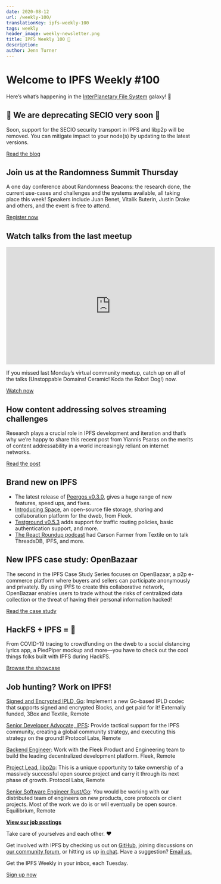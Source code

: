 ```yaml
---
date: 2020-08-12
url: /weekly-100/
translationKey: ipfs-weekly-100
tags: weekly
header_image: weekly-newsletter.png
title: IPFS Weekly 100 🎉
description:
author: Jenn Turner
---
```


# Welcome to IPFS Weekly #100

Here’s what’s happening in the [InterPlanetary File System](https://ipfs.io/) galaxy! 🚀

## 🚨 We are deprecating SECIO very soon 🚨

Soon, support for the SECIO security transport in IPFS and libp2p will be removed. You can mitigate impact to your node(s) by updating to the latest versions.

[Read the blog](https://blog.ipfs.io/2020-08-07-deprecating-secio/)

## Join us at the Randomness Summit Thursday

A one day conference about Randomness Beacons: the research done, the current use-cases and challenges and the systems available, all taking place this week! Speakers include Juan Benet, Vitalik Buterin, Justin Drake and others, and the event is free to attend.

[Register now](https://randomness2020.com/)

## Watch talks from the last meetup

<iframe width="560" height="315" src="https://www.youtube.com/embed/2Al81DPnhgI" frameborder="0" allow="accelerometer; autoplay; encrypted-media; gyroscope; picture-in-picture" allowfullscreen></iframe>

<br>

If you missed last Monday’s virtual community meetup, catch up on all of the talks (Unstoppable Domains! Ceramic! Koda the Robot Dog!) now.

[Watch now](https://www.youtube.com/watch?v=mBFYKesErvI&list=PLuhRWgmPaHtToVYaDkd6ZTwB2Lo30s1vB&index=11&t=0s)

## How content addressing solves streaming challenges

Research plays a crucial role in IPFS development and iteration and that’s why we’re happy to share this recent post from Yiannis Psaras on the merits of content addressability in a world increasingly reliant on internet networks.

[Read the post](https://research.protocol.ai/blog/2020/how-content-addressing-can-solve-streaming-challenges-as-networks-are-overloaded/)

## Brand new on IPFS

- The latest release of [Peergos v0.3.0](https://peergos.org/posts/release-v0.3.0), gives a huge range of new features, speed ups, and fixes.
- [Introducing Space](https://blog.space.storage/posts/Introducing-Space), an open-source file storage, sharing and collaboration platform for the dweb, from Fleek.
- [Testground v0.5.3](https://github.com/testground/testground/releases/tag/v0.5.3) adds support for traffic routing policies, basic authentication support, and more.
- [The React Roundup podcast](https://devchat.tv/react-round-up/rru-114-decentralized-react-threadsdb-ipfs-filecoin-with-carson-farmer/) had Carson Farmer from Textile on to talk ThreadsDB, IPFS, and more.

## New IPFS case study: OpenBazaar

The second in the IPFS Case Study Series focuses on OpenBazaar, a p2p e-commerce platform where buyers and sellers can participate anonymously and privately. By using IPFS to create this collaborative network, OpenBazaar enables users to trade without the risks of centralized data collection or the threat of having their personal information hacked!

[Read the case study](https://docs.ipfs.io/concepts/case-study-openbazaar/#overview)

## HackFS + IPFS = 🤯

From COVID-19 tracing to crowdfunding on the dweb to a social distancing lyrics app, a PiedPiper mockup and more—you have to check out the cool things folks built with IPFS during HackFS.

[Browse the showcase](https://hack.ethglobal.co/hackfs/showcase)

## Job hunting? Work on IPFS!

[Signed and Encrypted IPLD, Go](https://www.notion.so/Signed-and-Encrypted-data-in-IPFS-e1593e90b56e44c38e165109999782ce): Implement a new Go-based IPLD codec that supports signed and encrypted Blocks, and get paid for it! Externally funded, 3Box and Textile, Remote

[Senior Developer Advocate, IPFS](https://jobs.lever.co/protocol/71c4a9b9-af90-4ce9-9dba-8b72507997bf): Provide tactical support for the IPFS community, creating a global community strategy, and executing this strategy on the ground! Protocol Labs, Remote

[Backend Engineer](https://cryptojobslist.com/jobs/backend-engineer-at-fleek-remote): Work with the Fleek Product and Engineering team to build the leading decentralized development platform. Fleek, Remote

[Project Lead, libp2p](https://jobs.lever.co/protocol/27ff3891-6e13-4aa8-b43a-734715e85a26): This is a unique opportunity to take ownership of a massively successful open source project and carry it through its next phase of growth. Protocol Labs, Remote

[Senior Software Engineer Rust/Go](https://www.notion.so/Hiring-Senior-Software-Engineer-Rust-Go-e6c94ccc261f426c80a483c7fc642412): You would be working with our distributed team of engineers on new products, core protocols or client projects. Most of the work we do is or will eventually be open source. Equilibrium, Remote

**[View our job postings](https://jobs.lever.co/protocol)**

Take care of yourselves and each other. ❤️

Get involved with IPFS by checking us out on [GitHub](https://github.com/ipfs), joining discussions on [our community forum](https://discuss.ipfs.io/), or hitting us up [in chat](https://riot.im/app/#/room/#ipfs:matrix.org). Have a suggestion? [Email us.](mailto:newsletter@ipfs.io)

Get the IPFS Weekly in your inbox, each Tuesday.

<p><a href="https://ipfs.us4.list-manage.com/subscribe?u=25473244c7d18b897f5a1ff6b&amp;id=cad54b2230" class="button button-primary">Sign up now</a></p>

